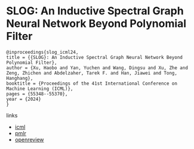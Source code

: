 # SLOG: An Inductive Spectral Graph Neural Network Beyond Polynomial Filter

```
@inproceedings{slog_icml24,
title = {{SLOG}: An Inductive Spectral Graph Neural Network Beyond Polynomial Filter},
author = {Xu, Haobo and Yan, Yuchen and Wang, Dingsu and Xu, Zhe and Zeng, Zhichen and Abdelzaher, Tarek F. and Han, Jiawei and Tong, Hanghang},
booktitle = {Proceedings of the 41st International Conference on Machine Learning (ICML)},
pages = {55348--55370},
year = {2024}
}
```

links
- [icml](https://icml.cc/Conferences/2024/Schedule?showEvent=35200)
- [pmlr](https://proceedings.mlr.press/v235/xu24aa.html)
- [openreview](https://openreview.net/forum?id=0SrNCSklZx)
